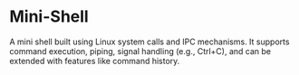 # Mini-Shell
A mini shell built using Linux system calls and IPC mechanisms. It supports command execution, piping, signal handling (e.g., Ctrl+C), and can be extended with features like command history.
